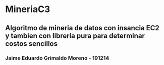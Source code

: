 # MineriaC3

## Algoritmo de mineria de datos con insancia EC2 y tambien con libreria pura para determinar costos sencillos

### Jaime Eduardo Grimaldo Moreno - 191214
